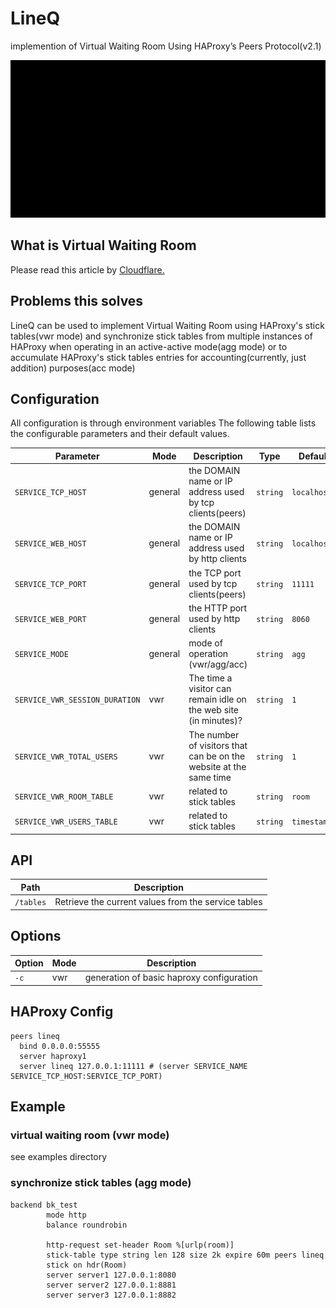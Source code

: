 # LineQ
implemention of Virtual Waiting Room Using HAProxy’s Peers Protocol(v2.1)

<p align="center">
  <img src="static/lineq.gif" width="700" title="lineq-vwr mode">
</p>

## What is Virtual Waiting Room
Please read this article by <a href="https://blog.cloudflare.com/cloudflare-waiting-room/">Cloudflare.</a>

## Problems this solves
LineQ can be used to implement Virtual Waiting Room using HAProxy's stick tables(vwr mode) and synchronize stick tables from multiple instances of HAProxy when operating in an active-active mode(agg mode) or to accumulate HAProxy's stick tables entries for accounting(currently, just addition) purposes(acc mode)

## Configuration

All configuration is through environment variables
The following table lists the configurable parameters and their default values.

Parameter | Mode | Description | Type | Default
--- | --- | --- | --- | ---
`SERVICE_TCP_HOST` | general | the DOMAIN name or IP address used by tcp clients(peers) | `string` | `localhost`
`SERVICE_WEB_HOST` | general | the DOMAIN name or IP address used by http clients | `string` | `localhost`
`SERVICE_TCP_PORT` | general | the TCP port used by tcp clients(peers) | `string` | `11111`
`SERVICE_WEB_PORT` | general | the HTTP port used by http clients | `string` | `8060`
`SERVICE_MODE` | general | mode of operation (vwr/agg/acc) | `string` | `agg`
`SERVICE_VWR_SESSION_DURATION` | vwr | The time a visitor can remain idle on the web site (in minutes)?  | `string` | `1`
`SERVICE_VWR_TOTAL_USERS` | vwr | The number of visitors that can be on the website at the same time | `string` | `1`
`SERVICE_VWR_ROOM_TABLE` | vwr | related to stick tables | `string` | `room`
`SERVICE_VWR_USERS_TABLE` | vwr | related to stick tables | `string` | `timestamps`

## API

Path | Description
--- | ---
`/tables` | Retrieve the current values from the service tables


## Options

Option | Mode | Description
--- |--- | ---
`-c` | vwr | generation of basic haproxy configuration

## HAProxy Config
```
peers lineq
  bind 0.0.0.0:55555
  server haproxy1
  server lineq 127.0.0.1:11111 # (server SERVICE_NAME SERVICE_TCP_HOST:SERVICE_TCP_PORT)
```

## Example
### virtual waiting room (vwr mode)
see examples directory

### synchronize stick tables (agg mode)
```
backend bk_test
        mode http
        balance roundrobin

        http-request set-header Room %[urlp(room)]
        stick-table type string len 128 size 2k expire 60m peers lineq
        stick on hdr(Room)
        server server1 127.0.0.1:8080
        server server2 127.0.0.1:8881
        server server3 127.0.0.1:8882
```
